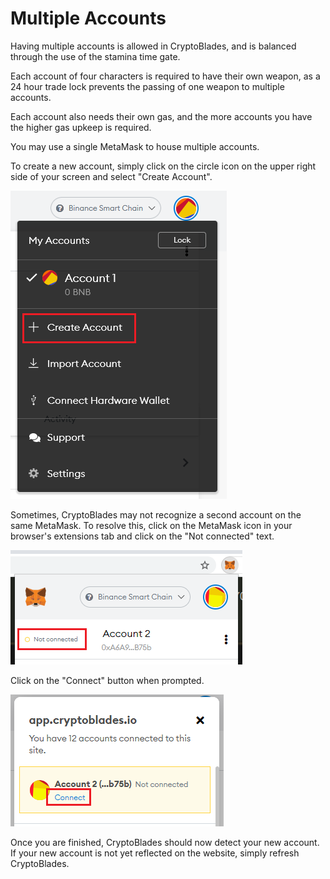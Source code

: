 # Multiple Accounts

Having multiple accounts is allowed in CryptoBlades, and is balanced through the use of the stamina time gate.

Each account of four characters is required to have their own weapon, as a 24 hour trade lock prevents the passing of one weapon to multiple accounts.

Each account also needs their own gas, and the more accounts you have the higher gas upkeep is required.

You may use a single MetaMask to house multiple accounts.

To create a new account, simply click on the circle icon on the upper right side of your screen and select "Create Account".

![](../.gitbook/assets/create-account.png)

Sometimes, CryptoBlades may not recognize a second account on the same MetaMask. To resolve this, click on the MetaMask icon in your browser's extensions tab and click on the "Not connected" text.

![](../.gitbook/assets/not-connected.png)

Click on the "Connect" button when prompted.

![](../.gitbook/assets/connect-button.png)

Once you are finished, CryptoBlades should now detect your new account. If your new account is not yet reflected on the website, simply refresh CryptoBlades.


